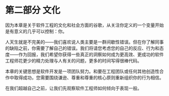 # 第二部分 文化

因为本章是关于软件工程的文化和社会方面的谷歌，从关注你定义的一个变量开始是有意义的几乎可以控制：你。

人天生就是不完美的——我们喜欢说人类主要是一群间歇性错误。但在你了解同事的缺陷之前，你需要了解自己的错误。我们将请您考虑您的自己的反应、行为和态度——作为回报，我们希望你获得一些真正的洞察如何成为更高效、更成功的软件工程师花更少的精力处理与人有关的问题，更多的时间写得很棒代码。

本章的关键思想是软件开发是一项团队努力。和要在工程团队或任何其他创造性合作中取得成功，您需要围绕谦逊、尊重和尊重的核心原则重新组织你的行为相信。

在我们超越自己之前，让我们先观察软件工程师如何倾向于表现一般。
